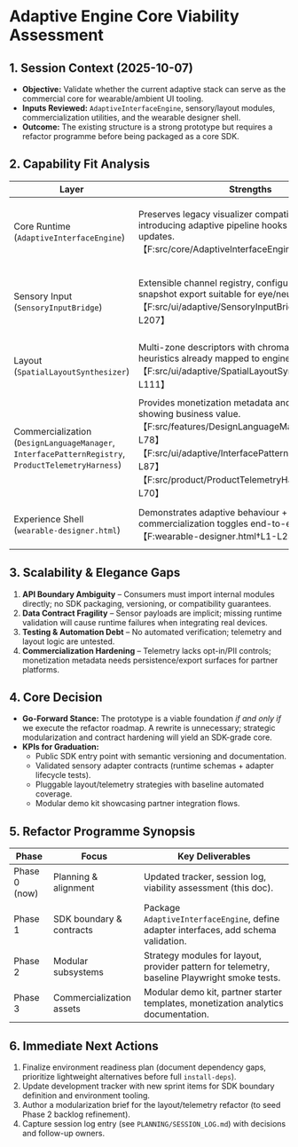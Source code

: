 # Adaptive Engine Core Viability Assessment

## 1. Session Context (2025-10-07)
- **Objective:** Validate whether the current adaptive stack can serve as the commercial core for wearable/ambient UI tooling.
- **Inputs Reviewed:** `AdaptiveInterfaceEngine`, sensory/layout modules, commercialization utilities, and the wearable designer shell.
- **Outcome:** The existing structure is a strong prototype but requires a refactor programme before being packaged as a core SDK.

## 2. Capability Fit Analysis
| Layer | Strengths | Limitations | Decision |
|-------|-----------|-------------|----------|
| Core Runtime (`AdaptiveInterfaceEngine`) | Preserves legacy visualizer compatibility while introducing adaptive pipeline hooks for sensory updates.【F:src/core/AdaptiveInterfaceEngine.js†L16-L79】 | Lifecycle and variation flows are hardwired to demo hooks instead of a published API surface. | Keep, but extract public methods + TypeScript definitions during SDK boundary work (Phase 1).
| Sensory Input (`SensoryInputBridge`) | Extensible channel registry, configurable decay, and snapshot export suitable for eye/neural adapters.【F:src/ui/adaptive/SensoryInputBridge.js†L14-L207】 | Lacks schema validation and hardware lifecycle controls (`connect/disconnect`, error events). | Retain architecture, introduce adapter interface + schema guards in refactor.
| Layout (`SpatialLayoutSynthesizer`) | Multi-zone descriptors with chroma/motion heuristics already mapped to engine parameters.【F:src/ui/adaptive/SpatialLayoutSynthesizer.js†L18-L111】 | Monolithic heuristics make alternative strategies/testing difficult. | Split into strategy modules (zoning/motion/color) and expose injection API.
| Commercialization (`DesignLanguageManager`, `InterfacePatternRegistry`, `ProductTelemetryHarness`) | Provides monetization metadata and telemetry hooks showing business value.【F:src/features/DesignLanguageManager.js†L18-L78】【F:src/ui/adaptive/InterfacePatternRegistry.js†L11-L87】【F:src/product/ProductTelemetryHarness.js†L7-L70】 | Telemetry lacks provider abstraction & privacy controls; registry is in-memory without persistence APIs. | Replace harness with provider plug-ins, introduce persistence/export adapters.
| Experience Shell (`wearable-designer.html`) | Demonstrates adaptive behaviour + commercialization toggles end-to-end.【F:wearable-designer.html†L1-L255】 | Single 255-line file prevents reuse, testing, or partner integration samples. | Rebuild as modular demo kit (Phase 3).

## 3. Scalability & Elegance Gaps
1. **API Boundary Ambiguity** – Consumers must import internal modules directly; no SDK packaging, versioning, or compatibility guarantees.
2. **Data Contract Fragility** – Sensor payloads are implicit; missing runtime validation will cause runtime failures when integrating real devices.
3. **Testing & Automation Debt** – No automated verification; telemetry and layout logic are untested.
4. **Commercialization Hardening** – Telemetry lacks opt-in/PII controls; monetization metadata needs persistence/export surfaces for partner platforms.

## 4. Core Decision
- **Go-Forward Stance:** The prototype is a viable foundation *if and only if* we execute the refactor roadmap. A rewrite is unnecessary; strategic modularization and contract hardening will yield an SDK-grade core.
- **KPIs for Graduation:**
  - Public SDK entry point with semantic versioning and documentation.
  - Validated sensory adapter contracts (runtime schemas + adapter lifecycle tests).
  - Pluggable layout/telemetry strategies with baseline automated coverage.
  - Modular demo kit showcasing partner integration flows.

## 5. Refactor Programme Synopsis
| Phase | Focus | Key Deliverables |
|-------|-------|------------------|
| Phase 0 (now) | Planning & alignment | Updated tracker, session log, viability assessment (this doc). |
| Phase 1 | SDK boundary & contracts | Package `AdaptiveInterfaceEngine`, define adapter interfaces, add schema validation. |
| Phase 2 | Modular subsystems | Strategy modules for layout, provider pattern for telemetry, baseline Playwright smoke tests. |
| Phase 3 | Commercialization assets | Modular demo kit, partner starter templates, monetization analytics documentation. |

## 6. Immediate Next Actions
1. Finalize environment readiness plan (document dependency gaps, prioritize lightweight alternatives before full `install-deps`).
2. Update development tracker with new sprint items for SDK boundary definition and environment tooling.
3. Author a modularization brief for the layout/telemetry refactor (to seed Phase 2 backlog refinement).
4. Capture session log entry (see `PLANNING/SESSION_LOG.md`) with decisions and follow-up owners.

